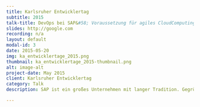 ```yaml
---
title: Karlsruher Entwicklertag
subtitle: 2015
talk-title: DevOps bei SAP&#58; Voraussetzung für agiles CloudComputing
slides: http://google.com
recording: n/a
layout: default
modal-id: 3
date: 2015-05-20
img: ka_entwicklertage_2015.png
thumbnail: ka_entwicklertage_2015-thumbnail.png
alt: image-alt
project-date: May 2015
client: Karlsruher Entwicklertag
category: Talk
description: SAP ist ein großes Unternehmen mit langer Tradition. Gegründet 1972 arbeiten heute über 74000 Mitarbeiter an unternehmenskritschen Anwendungen für fast alle Industrien dieser Welt. Seit Jahrzehnten ist die SAP im on-premise Bereich so bei Kunden erfolgreich. Seit ein paar Jahren befindet sich die SAP jedoch im Wandel. Mit einer klaren Ausrichtung auf Cloud Angebote müssen bei SAP auch viele Arbeitsprozesse und Denkweisen neu erlernt und definieren werden. Durch die erfolgreiche Anwendung von DevOps und Continuous Delivery Prinzipien konnte die SAP bereits zeigen, dass tägliche Software Lieferungen auch in traditionsreichen IT-Großunternehmen umsetzbar sind. Der Vortrag zeigt auf, wie Projekte bei SAP DevOps und Continuous Delivery umsetzen, welche Schwierigkeiten damit verbunden sind und wie traditionsreiche IT-Großunternehmen den Wandel zum Cloud Geschäft meistern können.

---
```

